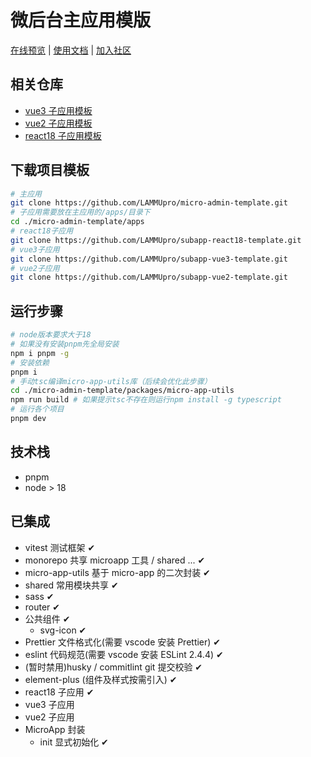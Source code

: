 # 微后台主应用模版

[在线预览](https://micro-admin-template.lammu.cn/micromain/) | [使用文档](https://micro-admin-docs.lammu.cn) | [加入社区](https://micro-admin-docs.lammu.cn/About/discussion.html)

## 相关仓库

- [vue3 子应用模板](https://github.com/LAMMUpro/subapp-vue3-template.git)
- [vue2 子应用模板](https://github.com/LAMMUpro/subapp-vue2-template.git)
- [react18 子应用模板](https://github.com/LAMMUpro/subapp-react18-template.git)

## 下载项目模板

```sh
# 主应用
git clone https://github.com/LAMMUpro/micro-admin-template.git
# 子应用需要放在主应用的/apps/目录下
cd ./micro-admin-template/apps
# react18子应用
git clone https://github.com/LAMMUpro/subapp-react18-template.git
# vue3子应用
git clone https://github.com/LAMMUpro/subapp-vue3-template.git
# vue2子应用
git clone https://github.com/LAMMUpro/subapp-vue2-template.git
```

## 运行步骤

```sh
# node版本要求大于18
# 如果没有安装pnpm先全局安装
npm i pnpm -g
# 安装依赖
pnpm i
# 手动tsc编译micro-app-utils库（后续会优化此步骤）
cd ./micro-admin-template/packages/micro-app-utils
npm run build # 如果提示tsc不存在则运行npm install -g typescript
# 运行各个项目
pnpm dev
```

## 技术栈

- pnpm
- node > 18

## 已集成

- vitest 测试框架 ✔
- monorepo 共享 microapp 工具 / shared ... ✔
- micro-app-utils 基于 micro-app 的二次封装 ✔
- shared 常用模块共享 ✔
- sass ✔
- router ✔
- 公共组件 ✔
  - svg-icon ✔
- Prettier 文件格式化(需要 vscode 安装 Prettier) ✔
- eslint 代码规范(需要 vscode 安装 ESLint 2.4.4) ✔
- (暂时禁用)husky / commitlint git 提交校验 ✔
- element-plus (组件及样式按需引入) ✔
- react18 子应用 ✔
- vue3 子应用
- vue2 子应用
- MicroApp 封装
  - init 显式初始化 ✔
